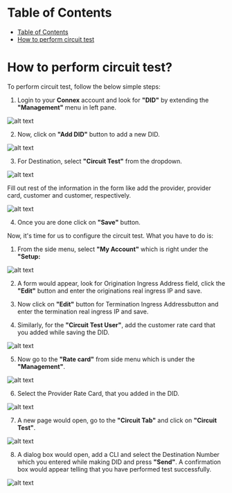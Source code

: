 # Table of Contents
* [Table of Contents](#table-of-contents)
* [How to perform circuit test](#how-to-perform-circuit-test)


# How to perform circuit test?

To perform circuit test, follow the below simple steps:

1.	Login to your **Connex** account and look for **"DID"** by extending the **"Management"** menu in left pane.
 
![alt text][circuit-test-did-1]    

2.	Now, click on **"Add DID"** button to add a new DID.

![alt text][circuit-test-did-2]  

3.	For Destination, select **"Circuit Test"** from the dropdown.

![alt text][circuit-test-did-3]  

Fill out rest of the information in the form like add the provider, provider card, customer and customer, respectively. 

![alt text][circuit-test-did-4]  

4.	Once you are done click on **"Save"** button.

Now, it's time for us to configure the circuit test. What you have to do is:

1.	From the side menu, select **"My Account"** which is right under the **"Setup:**

![alt text][circuit-test-1]  
 
2.	A form would appear, look for Origination Ingress Address field, click the **"Edit"** button and enter the originations real ingress IP and save.

3.	Now click on **"Edit"** button for Termination Ingress Addressbutton and enter the termination real ingress IP and save.

4.	Similarly, for the **"Circuit Test User"**, add the customer rate card that you added while saving the DID.

![alt text][circuit-test-2]  
 
5.	Now go to the **"Rate card"** from side menu which is under the **"Management"**.

![alt text][circuit-test-ratecard]  

6.	Select the Provider Rate Card, that you added in the DID.

![alt text][circuit-test-4]  
 
7.	A new page would open, go to the **"Circuit Tab"** and click on **"Circuit Test"**. 

![alt text][circuit-test-5]  
 
8.	A dialog box would open, add a CLI and select the Destination Number which you entered while making DID and press **"Send"**. A confirmation box would appear telling that you have performed test successfully.

![alt text][circuit-test-6]  
 
[circuit-test-1]: https://raw.githubusercontent.com/digipigeon/connexcs-user-docs/master/img/circuit-test-1.png "Circuit Test 1"
[circuit-test-2]: https://raw.githubusercontent.com/digipigeon/connexcs-user-docs/master/img/circuit-test-2.png "Circuit Test 2"
[circuit-test-3]: https://raw.githubusercontent.com/digipigeon/connexcs-user-docs/master/img/circuit-test-3.png "Circuit Test 3"
[circuit-test-4]: https://raw.githubusercontent.com/digipigeon/connexcs-user-docs/master/img/circuit-test-4.png "Circuit Test 4"
[circuit-test-5]: https://raw.githubusercontent.com/digipigeon/connexcs-user-docs/master/img/circuit-test-5.png "Circuit Test 5"
[circuit-test-6]: https://raw.githubusercontent.com/digipigeon/connexcs-user-docs/master/img/circuit-test-6.png "Circuit Test 6"
[circuit-test-did-1]: https://raw.githubusercontent.com/digipigeon/connexcs-user-docs/master/img/circuit-test-did-1.png "Circuit Test DID 1"
[circuit-test-did-2]: https://raw.githubusercontent.com/digipigeon/connexcs-user-docs/master/img/circuit-test-did-2.png "Circuit Test DID 8"
[circuit-test-did-3]: https://raw.githubusercontent.com/digipigeon/connexcs-user-docs/master/img/circuit-test-did-3.png "Circuit Test DID 9"
[circuit-test-did-4]: https://raw.githubusercontent.com/digipigeon/connexcs-user-docs/master/img/circuit-test-did-4.png "Circuit Test DID 10"
[circuit-test-ratecard]: https://raw.githubusercontent.com/digipigeon/connexcs-user-docs/master/img/circuit-test-ratecard.png "Circuit Test Ratecard"


